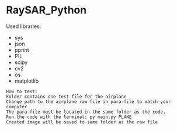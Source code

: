 # RaySAR_Python

Used libraries: 
- sys 
- json 
- pprint 
- PIL
- scipy
- cv2
- os
- matplotlib

```
How to test:
Folder contains one test file for the airplane
Change path to the airplane raw file in para-file to match your computer
The para-file must be located in the same folder as the code.
Run the code with the terminal: py main.py PLANE
Created image will be saved to same folder as the raw file
```
